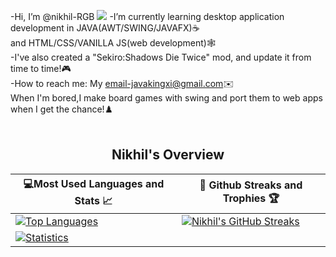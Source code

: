 -Hi, I’m @nikhil-RGB
<image src="assets/sekiro-wallpaper.jpg">
-I’m currently learning desktop application development in JAVA(AWT/SWING/JAVAFX)☕<br>
  and HTML/CSS/VANILLA JS(web development)🕸️<br>
-I've also created a "Sekiro:Shadows Die Twice" mod, and update it from time to time!🎮<br>
-How to reach me: My email-javakingxi@gmail.com✉️<br>
 When I'm bored,I make board games with swing and port them to web apps when I get the chance!♟️<br>
 </image>
<br>

<h2 align="center">Nikhil's Overview</h2>

|💻Most Used Languages and Stats 📈|🎯 Github Streaks and Trophies 🏆|
|-----------------------------------|----------------------------------|
|[![Top Languages](https://github-readme-stats.vercel.app/api/top-langs/?username=nikhil-RGB&show_icons=true&theme=midnight-purple&layout=compact&hide_title=true)](https://github.com/nikhil-RGB)|[![Nikhil's GitHub Streaks](https://github-readme-streak-stats.herokuapp.com/?user=nikhil-RGB&theme=midnight-purple&hide_border=true)](https://github.com/nikhil-RGB)
|[![Statistics](https://github-readme-stats.vercel.app/api?username=nikhil-RGB&show_icons=true&theme=midnight-purple&hide_title=true)](https://github.com/nikhil-RGB)|




